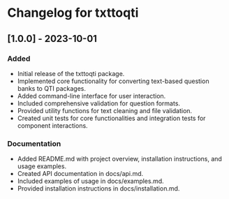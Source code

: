 # Changelog for txttoqti

## [1.0.0] - 2023-10-01
### Added
- Initial release of the txttoqti package.
- Implemented core functionality for converting text-based question banks to QTI packages.
- Added command-line interface for user interaction.
- Included comprehensive validation for question formats.
- Provided utility functions for text cleaning and file validation.
- Created unit tests for core functionalities and integration tests for component interactions.

### Documentation
- Added README.md with project overview, installation instructions, and usage examples.
- Created API documentation in docs/api.md.
- Included examples of usage in docs/examples.md.
- Provided installation instructions in docs/installation.md.